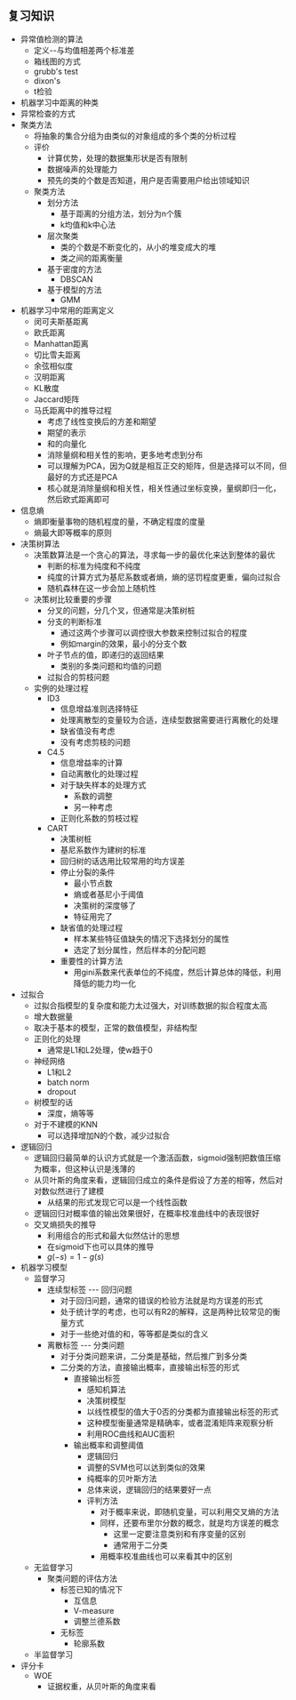 ## 复习知识

* 异常值检测的算法
  * 定义--与均值相差两个标准差
  * 箱线图的方式
  * grubb's test
  * dixon's 
  * t检验
* 机器学习中距离的种类
* 异常检查的方式
* 聚类方法
  * 将抽象的集合分组为由类似的对象组成的多个类的分析过程
  * 评价
    * 计算优势，处理的数据集形状是否有限制
    * 数据噪声的处理能力
    * 预先的类的个数是否知道，用户是否需要用户给出领域知识
  * 聚类方法
    * 划分方法
      * 基于距离的分组方法，划分为n个簇
      * k均值和k中心法
    * 层次聚类
      * 类的个数是不断变化的，从小的堆变成大的堆
      * 类之间的距离衡量
    * 基于密度的方法
      * DBSCAN
    * 基于模型的方法
      * GMM
* 机器学习中常用的距离定义
  * 闵可夫斯基距离
  * 欧氏距离
  * Manhattan距离
  * 切比雪夫距离
  * 余弦相似度
  * 汉明距离
  * KL散度
  * Jaccard矩阵
  * 马氏距离中的推导过程
    * 考虑了线性变换后的方差和期望
    * 期望的表示
    * 和的向量化
    * 消除量纲和相关性的影响，更多地考虑到分布
    * 可以理解为PCA，因为Q就是相互正交的矩阵，但是选择可以不同，但最好的方式还是PCA
    * 核心就是消除量纲和相关性，相关性通过坐标变换，量纲即归一化，然后欧式距离即可
* 信息熵
  * 熵即衡量事物的随机程度的量，不确定程度的度量
  * 熵最大即等概率的原则
* 决策树算法
  * 决策数算法是一个贪心的算法，寻求每一步的最优化来达到整体的最优
    * 判断的标准为纯度和不纯度
    * 纯度的计算方式为基尼系数或者熵，熵的惩罚程度更重，偏向过拟合
    * 随机森林在这一步会加上随机性
  * 决策树比较重要的步骤
    * 分叉的问题，分几个叉，但通常是决策树桩
    * 分支的判断标准
      * 通过这两个步骤可以调控很大参数来控制过拟合的程度
      * 例如margin的效果，最小的分支个数
    * 叶子节点的值，即递归的返回结果
      * 类别的多类问题和均值的问题
    * 过拟合的剪枝问题
  * 实例的处理过程
    * ID3
      * 信息增益准则选择特征
      * 处理离散型的变量较为合适，连续型数据需要进行离散化的处理
      * 缺省值没有考虑
      * 没有考虑剪枝的问题
    * C4.5
      * 信息增益率的计算
      * 自动离散化的处理过程
      * 对于缺失样本的处理方式
        * 系数的调整
        * 另一种考虑
      * 正则化系数的剪枝过程
    * CART
      * 决策树桩
      * 基尼系数作为建树的标准
      * 回归树的话选用比较常用的均方误差
      * 停止分裂的条件
        * 最小节点数
        * 熵或者基尼小于阈值
        * 决策树的深度够了
        * 特征用完了 
      * 缺省值的处理过程
        * 样本某些特征值缺失的情况下选择划分的属性
        * 选定了划分属性，然后样本的分配问题
      * 重要性的计算方法
        * 用gini系数来代表单位的不纯度，然后计算总体的降低，利用降低的能力均一化
* 过拟合
  * 过拟合指模型的复杂度和能力太过强大，对训练数据的拟合程度太高
  * 增大数据量
  * 取决于基本的模型，正常的数值模型，非结构型
  * 正则化的处理
    * 通常是L1和L2处理，使w趋于0
  * 神经网络
    * L1和L2
    * batch norm
    * dropout
  * 树模型的话
    * 深度，熵等等
  * 对于不建模的KNN
    * 可以选择增加N的个数，减少过拟合
* 逻辑回归
  * 逻辑回归最简单的认识方式就是一个激活函数，sigmoid强制把数值压缩为概率，但这种认识是浅薄的
  * 从贝叶斯的角度来看，逻辑回归成立的条件是假设了方差的相等，然后对对数似然进行了建模
    * 从结果的形式发现它可以是一个线性函数
  * 逻辑回归对概率值的输出效果很好，在概率校准曲线中的表现很好
  * 交叉熵损失的推导
    * 利用组合的形式和最大似然估计的思想
    * 在sigmoid下也可以具体的推导
    * $g(-s) = 1 - g(s)$
* 机器学习模型
  * 监督学习
    * 连续型标签 --- 回归问题
      * 对于回归问题，通常的错误的检验方法就是均方误差的形式
      * 处于统计学的考虑，也可以有R2的解释，这是两种比较常见的衡量方式
      * 对于一些绝对值的和，等等都是类似的含义
    * 离散标签 --- 分类问题
      * 对于分类问题来讲，二分类是基础，然后推广到多分类
      * 二分类的方法，直接输出概率，直接输出标签的形式
        * 直接输出标签
          * 感知机算法
          * 决策树模型
          * 以线性模型的值大于0否的分类都为直接输出标签的形式
          * 这种模型衡量通常是精确率，或者混淆矩阵来观察分析
          * 利用ROC曲线和AUC面积
        * 输出概率和调整阈值
          * 逻辑回归
          * 调整的SVM也可以达到类似的效果
          * 纯概率的贝叶斯方法
          * 总体来说，逻辑回归的结果要好一点
          * 评判方法
            * 对于概率来说，即随机变量，可以利用交叉熵的方法
            * 同样，还要布里尔分数的概念，就是均方误差的概念
              * 这里一定要注意类别和有序变量的区别
              * 通常用于二分类
            * 用概率校准曲线也可以来看其中的区别
  * 无监督学习
    * 聚类问题的评估方法
      * 标签已知的情况下
        * 互信息
        * V-measure
        * 调整兰德系数
      * 无标签
        * 轮廓系数
  * 半监督学习
* 评分卡
  * WOE
    * 证据权重，从贝叶斯的角度来看

